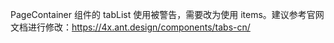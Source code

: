 PageContainer 组件的 tabList 使用被警告，需要改为使用 items。建议参考官网文档进行修改：https://4x.ant.design/components/tabs-cn/
